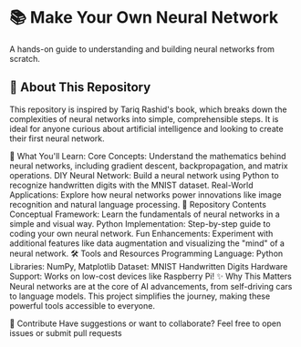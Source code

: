 # 📚 Make Your Own Neural Network

A hands-on guide to understanding and building neural networks from scratch.

## 🚀 About This Repository

This repository is inspired by Tariq Rashid's book, which breaks down the complexities of neural networks into simple, comprehensible steps. It is ideal for anyone curious about artificial intelligence and looking to create their first neural network.

🧠 What You'll Learn:
Core Concepts: Understand the mathematics behind neural networks, including gradient descent, backpropagation, and matrix operations.
DIY Neural Network: Build a neural network using Python to recognize handwritten digits with the MNIST dataset.
Real-World Applications: Explore how neural networks power innovations like image recognition and natural language processing.
📂 Repository Contents
Conceptual Framework: Learn the fundamentals of neural networks in a simple and visual way.
Python Implementation: Step-by-step guide to coding your own neural network.
Fun Enhancements: Experiment with additional features like data augmentation and visualizing the "mind" of a neural network.
🛠️ Tools and Resources
Programming Language: Python
Libraries: NumPy, Matplotlib
Dataset: MNIST Handwritten Digits
Hardware Support: Works on low-cost devices like Raspberry Pi!
✨ Why This Matters
Neural networks are at the core of AI advancements, from self-driving cars to language models. This project simplifies the journey, making these powerful tools accessible to everyone.

🤝 Contribute
Have suggestions or want to collaborate? Feel free to open issues or submit pull requests

